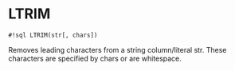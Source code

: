 # LTRIM


`#!sql LTRIM(str[, chars])`

Removes leading characters from a string column/literal str.
These characters are specified by chars or are whitespace.

